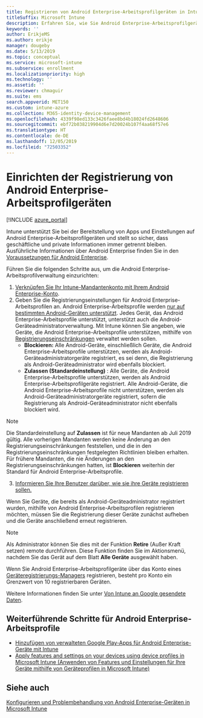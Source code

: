 ```yaml
---
title: Registrieren von Android Enterprise-Arbeitsprofilgeräten in Intune
titleSuffix: Microsoft Intune
description: Erfahren Sie, wie Sie Android Enterprise-Arbeitsprofilgeräte in Intune registrieren.
keywords: ''
author: ErikjeMS
ms.author: erikje
manager: dougeby
ms.date: 5/13/2019
ms.topic: conceptual
ms.service: microsoft-intune
ms.subservice: enrollment
ms.localizationpriority: high
ms.technology: ''
ms.assetid: ''
ms.reviewer: chmaguir
ms.suite: ems
search.appverid: MET150
ms.custom: intune-azure
ms.collection: M365-identity-device-management
ms.openlocfilehash: 4339f98ed133c3426faee8bd4b18024fd2648606
ms.sourcegitcommit: ebf72b038219904d6e7d20024b107f4aa68f57e6
ms.translationtype: HT
ms.contentlocale: de-DE
ms.lasthandoff: 12/05/2019
ms.locfileid: "72503352"
---
```

# <a name="set-up-enrollment-of-android-enterprise-work-profile-devices"></a>Einrichten der Registrierung von Android Enterprise-Arbeitsprofilgeräten

[!INCLUDE [azure_portal](../includes/azure_portal.md)]

Intune unterstützt Sie bei der Bereitstellung von Apps und Einstellungen auf Android Enterprise-Arbeitsprofilgeräten und stellt so sicher, dass geschäftliche und private Informationen immer getrennt bleiben. Ausführliche Informationen über Android Enterprise finden Sie in den [Voraussetzungen für Android Enterprise](https://support.google.com/work/android/answer/6174145?hl=en&ref_topic=6151012).

Führen Sie die folgenden Schritte aus, um die Android Enterprise-Arbeitsprofilverwaltung einzurichten:

1. [Verknüpfen Sie Ihr Intune-Mandantenkonto mit Ihrem Android Enterprise-Konto](connect-intune-android-enterprise.md).
2. Geben Sie die Registrierungseinstellungen für Android Enterprise-Arbeitsprofilen an. Android Enterprise-Arbeitsprofile werden [nur auf bestimmten Android-Geräten unterstützt](https://support.google.com/work/android/answer/6174145?hl=en&ref_topic=6151012%20style=%22target=new_window%22). Jedes Gerät, das Android Enterprise-Arbeitsprofile unterstützt, unterstützt auch die Android-Geräteadministratorverwaltung. Mit Intune können Sie angeben, wie Geräte, die Android Enterprise-Arbeitsprofile unterstützen, mithilfe von [Registrierungseinschränkungen](enrollment-restrictions-set.md) verwaltet werden sollen.
    - **Blockieren:**  Alle Android-Geräte, einschließlich Geräte, die Android Enterprise-Arbeitsprofile unterstützen, werden als Android-Geräteadministratorgeräte registriert, es sei denn, die Registrierung als Android-Geräteadministrator wird ebenfalls blockiert. 
    - **Zulassen (Standardeinstellung)** : Alle Geräte, die Android Enterprise-Arbeitsprofile unterstützen, werden als Android Enterprise-Arbeitsprofilgeräte registriert. Alle Android-Geräte, die Android Enterprise-Arbeitsprofile nicht unterstützen, werden als Android-Geräteadministratorgeräte registriert, sofern die Registrierung als Android-Geräteadministrator nicht ebenfalls blockiert wird. 
> [!NOTE]
> Die Standardeinstellung auf **Zulassen** ist für neue Mandanten ab Juli 2019 gültig. Alle vorherigen Mandanten werden keine Änderung an den Registrierungseinschränkungen feststellen, und die in den Registrierungseinschränkungen festgelegten Richtlinien bleiben erhalten. Für frühere Mandanten, die nie Änderungen an den Registrierungseinschränkungen hatten, ist **Blockieren** weiterhin der Standard für Android Enterprise-Arbeitsprofile.

3. [Informieren Sie Ihre Benutzer darüber, wie sie ihre Geräte registrieren sollen.](/intune-user-help/create-a-work-profile-and-enroll-your-device-in-intune-android)  

Wenn Sie Geräte, die bereits als Android-Geräteadministrator registriert wurden, mithilfe von Android Enterprise-Arbeitsprofilen registrieren möchten, müssen Sie die Registrierung dieser Geräte zunächst aufheben und die Geräte anschließend erneut registrieren.
> [!NOTE]
> Als Administrator können Sie dies mit der Funktion **Retire** (Außer Kraft setzen) remote durchführen. Diese Funktion finden Sie im Aktionsmenü, nachdem Sie das Gerät auf dem Blatt **Alle Geräte** ausgewählt haben.

Wenn Sie Android Enterprise-Arbeitsprofilgeräte über das Konto eines [Geräteregistrierungs-Managers](device-enrollment-manager-enroll.md) registrieren, besteht pro Konto ein Grenzwert von 10 registrierbaren Geräten.

Weitere Informationen finden Sie unter [Von Intune an Google gesendete Daten](../protect/data-intune-sends-to-google.md).

## <a name="next-steps-for-android-enterprise-work-profiles"></a>Weiterführende Schritte für Android Enterprise-Arbeitsprofile
- [Hinzufügen von verwalteten Google Play-Apps für Android Enterprise-Geräte mit Intune](../apps/apps-add-android-for-work.md)
- [Apply features and settings on your devices using device profiles in Microsoft Intune (Anwenden von Features und Einstellungen für Ihre Geräte mithilfe von Geräteprofilen in Microsoft Intune)](../configuration/device-profiles.md)

## <a name="see-also"></a>Siehe auch

[Konfigurieren und Problembehandlung von Android Enterprise-Geräten in Microsoft Intune](https://support.microsoft.com/help/4476974)
